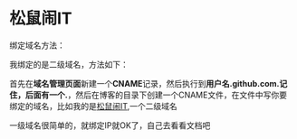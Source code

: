 松鼠闹IT
====================

绑定域名方法：

我绑定的是二级域名，方法如下：

首先在**域名管理页面**新建一个**CNAME**记录，然后执行到**用户名.github.com.**记住，后面有一个**.**，然后在博客的目录下创建一个CNAME文件，在文件中写你要绑定的域名，比如我的是[松鼠闹IT](github.fuwensong.cn),一个二级域名

一级域名很简单的，就绑定IP就OK了，自己去看看文档吧
